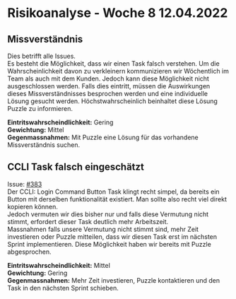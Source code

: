 # Risikoanalyse - Woche 8 12.04.2022

## Missverständnis 
Dies betrifft alle Issues.  
Es besteht die Möglichkeit, dass wir einen Task falsch verstehen. Um die Wahrscheinlichkeit davon zu verkleinern kommunizieren wir Wöchentlich im Team als auch mit dem Kunden. Jedoch kann diese Möglichkeit nicht ausgeschlossen werden. Falls dies eintritt, müssen die Auswirkungen dieses Missverständnisses besprochen werden und eine individuelle Lösung gesucht werden. Höchstwahrscheinlich beinhaltet diese Lösung Puzzle zu informieren.  


**Eintritswahrscheindlichkeit:**  Gering  
**Gewichtung:** Mittel   
**Gegenmassnahmen:** Mit Puzzle eine Lösung für das vorhandene Missverständnis suchen.  

## CCLI Task falsch eingeschätzt
Issue: [#383](https://github.com/puzzle/cryptopus/issues/383)  
Der CCLI: Login Command Button Task klingt recht simpel, da bereits ein Button mit derselben funktionalität existiert. Man sollte also recht viel direkt kopieren können.  
Jedoch vermuten wir dies bisher nur und falls diese Vermutung nicht stimmt, erfordert dieser Task deutlich mehr Arbeitszeit.  
Massnahmen falls unsere Vermutung nicht stimmt sind, mehr Zeit investieren oder Puzzle mitteilen, dass wir diesen Task erst im nächsten Sprint implementieren. Diese Möglichkeit haben wir bereits mit Puzzle abgesprochen.  

**Eintritswahrscheindlichkeit:**  Mittel  
**Gewichtung:** Gering  
**Gegenmassnahmen:** Mehr Zeit investieren, Puzzle kontaktieren und den Task in den nächsten Sprint schieben.
